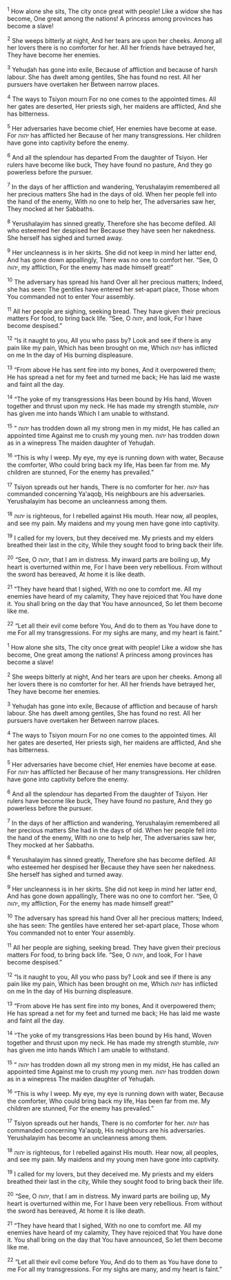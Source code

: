 <sup>1</sup> How alone she sits, The city once great with people! Like a widow she has become, One great among the nations! A princess among provinces has become a slave!

<sup>2</sup> She weeps bitterly at night, And her tears are upon her cheeks. Among all her lovers there is no comforter for her. All her friends have betrayed her, They have become her enemies.

<sup>3</sup> Yehuḏah has gone into exile, Because of affliction and because of harsh labour. She has dwelt among gentiles, She has found no rest. All her pursuers have overtaken her Between narrow places.

<sup>4</sup> The ways to Tsiyon mourn For no one comes to the appointed times. All her gates are deserted, Her priests sigh, her maidens are afflicted, And she has bitterness.

<sup>5</sup> Her adversaries have become chief, Her enemies have become at ease. For יהוה has afflicted her Because of her many transgressions. Her children have gone into captivity before the enemy.

<sup>6</sup> And all the splendour has departed From the daughter of Tsiyon. Her rulers have become like buck, They have found no pasture, And they go powerless before the pursuer.

<sup>7</sup> In the days of her affliction and wandering, Yerushalayim remembered all her precious matters She had in the days of old. When her people fell into the hand of the enemy, With no one to help her, The adversaries saw her, They mocked at her Sabbaths.

<sup>8</sup> Yerushalayim has sinned greatly, Therefore she has become defiled. All who esteemed her despised her Because they have seen her nakedness. She herself has sighed and turned away.

<sup>9</sup> Her uncleanness is in her skirts. She did not keep in mind her latter end, And has gone down appallingly, There was no one to comfort her. “See, O יהוה, my affliction, For the enemy has made himself great!”

<sup>10</sup> The adversary has spread his hand Over all her precious matters; Indeed, she has seen: The gentiles have entered her set-apart place, Those whom You commanded not to enter Your assembly.

<sup>11</sup> All her people are sighing, seeking bread. They have given their precious matters For food, to bring back life. “See, O יהוה, and look, For I have become despised.”

<sup>12</sup> “Is it naught to you, All you who pass by? Look and see if there is any pain like my pain, Which has been brought on me, Which יהוה has inflicted on me In the day of His burning displeasure.

<sup>13</sup> “From above He has sent fire into my bones, And it overpowered them; He has spread a net for my feet and turned me back; He has laid me waste and faint all the day.

<sup>14</sup> “The yoke of my transgressions Has been bound by His hand, Woven together and thrust upon my neck. He has made my strength stumble, יהוה has given me into hands Which I am unable to withstand.

<sup>15</sup> “ יהוה has trodden down all my strong men in my midst, He has called an appointed time Against me to crush my young men. יהוה has trodden down as in a winepress The maiden daughter of Yehuḏah.

<sup>16</sup> “This is why I weep. My eye, my eye is running down with water, Because the comforter, Who could bring back my life, Has been far from me. My children are stunned, For the enemy has prevailed.”

<sup>17</sup> Tsiyon spreads out her hands, There is no comforter for her. יהוה has commanded concerning Ya‛aqoḇ, His neighbours are his adversaries. Yerushalayim has become an uncleanness among them.

<sup>18</sup> יהוה is righteous, for I rebelled against His mouth. Hear now, all peoples, and see my pain. My maidens and my young men have gone into captivity.

<sup>19</sup> I called for my lovers, but they deceived me. My priests and my elders breathed their last in the city, While they sought food to bring back their life.

<sup>20</sup> “See, O יהוה, that I am in distress. My inward parts are boiling up, My heart is overturned within me, For I have been very rebellious. From without the sword has bereaved, At home it is like death.

<sup>21</sup> “They have heard that I sighed, With no one to comfort me. All my enemies have heard of my calamity, They have rejoiced that You have done it. You shall bring on the day that You have announced, So let them become like me.

<sup>22</sup> “Let all their evil come before You, And do to them as You have done to me For all my transgressions. For my sighs are many, and my heart is faint.”

<sup>1</sup> How alone she sits, The city once great with people! Like a widow she has become, One great among the nations! A princess among provinces has become a slave!

<sup>2</sup> She weeps bitterly at night, And her tears are upon her cheeks. Among all her lovers there is no comforter for her. All her friends have betrayed her, They have become her enemies.

<sup>3</sup> Yehuḏah has gone into exile, Because of affliction and because of harsh labour. She has dwelt among gentiles, She has found no rest. All her pursuers have overtaken her Between narrow places.

<sup>4</sup> The ways to Tsiyon mourn For no one comes to the appointed times. All her gates are deserted, Her priests sigh, her maidens are afflicted, And she has bitterness.

<sup>5</sup> Her adversaries have become chief, Her enemies have become at ease. For יהוה has afflicted her Because of her many transgressions. Her children have gone into captivity before the enemy.

<sup>6</sup> And all the splendour has departed From the daughter of Tsiyon. Her rulers have become like buck, They have found no pasture, And they go powerless before the pursuer.

<sup>7</sup> In the days of her affliction and wandering, Yerushalayim remembered all her precious matters She had in the days of old. When her people fell into the hand of the enemy, With no one to help her, The adversaries saw her, They mocked at her Sabbaths.

<sup>8</sup> Yerushalayim has sinned greatly, Therefore she has become defiled. All who esteemed her despised her Because they have seen her nakedness. She herself has sighed and turned away.

<sup>9</sup> Her uncleanness is in her skirts. She did not keep in mind her latter end, And has gone down appallingly, There was no one to comfort her. “See, O יהוה, my affliction, For the enemy has made himself great!”

<sup>10</sup> The adversary has spread his hand Over all her precious matters; Indeed, she has seen: The gentiles have entered her set-apart place, Those whom You commanded not to enter Your assembly.

<sup>11</sup> All her people are sighing, seeking bread. They have given their precious matters For food, to bring back life. “See, O יהוה, and look, For I have become despised.”

<sup>12</sup> “Is it naught to you, All you who pass by? Look and see if there is any pain like my pain, Which has been brought on me, Which יהוה has inflicted on me In the day of His burning displeasure.

<sup>13</sup> “From above He has sent fire into my bones, And it overpowered them; He has spread a net for my feet and turned me back; He has laid me waste and faint all the day.

<sup>14</sup> “The yoke of my transgressions Has been bound by His hand, Woven together and thrust upon my neck. He has made my strength stumble, יהוה has given me into hands Which I am unable to withstand.

<sup>15</sup> “ יהוה has trodden down all my strong men in my midst, He has called an appointed time Against me to crush my young men. יהוה has trodden down as in a winepress The maiden daughter of Yehuḏah.

<sup>16</sup> “This is why I weep. My eye, my eye is running down with water, Because the comforter, Who could bring back my life, Has been far from me. My children are stunned, For the enemy has prevailed.”

<sup>17</sup> Tsiyon spreads out her hands, There is no comforter for her. יהוה has commanded concerning Ya‛aqoḇ, His neighbours are his adversaries. Yerushalayim has become an uncleanness among them.

<sup>18</sup> יהוה is righteous, for I rebelled against His mouth. Hear now, all peoples, and see my pain. My maidens and my young men have gone into captivity.

<sup>19</sup> I called for my lovers, but they deceived me. My priests and my elders breathed their last in the city, While they sought food to bring back their life.

<sup>20</sup> “See, O יהוה, that I am in distress. My inward parts are boiling up, My heart is overturned within me, For I have been very rebellious. From without the sword has bereaved, At home it is like death.

<sup>21</sup> “They have heard that I sighed, With no one to comfort me. All my enemies have heard of my calamity, They have rejoiced that You have done it. You shall bring on the day that You have announced, So let them become like me.

<sup>22</sup> “Let all their evil come before You, And do to them as You have done to me For all my transgressions. For my sighs are many, and my heart is faint.”

